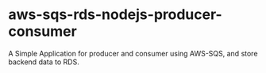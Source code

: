 # aws-sqs-rds-nodejs-producer-consumer
A Simple Application for producer and consumer using AWS-SQS, and store backend data to RDS.
